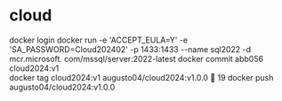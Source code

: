 # cloud

docker login
docker run -e 'ACCEPT_EULA=Y' -e 'SA_PASSWORD=Cloud202402' -p 1433:1433 --name sql2022 -d mcr.microsoft.
com/mssql/server:2022-latest
docker commit abb056 cloud2024:v1  
docker tag cloud2024:v1 augusto04/cloud2024:v1.0.0                                    19 docker push augusto04/cloud2024:v1.0.0   